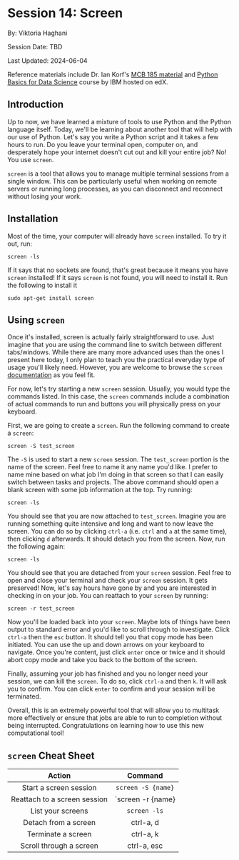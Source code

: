 # Session 14: Screen

By: Viktoria Haghani

Session Date: TBD

Last Updated: 2024-06-04

Reference materials include Dr. Ian Korf's [MCB 185 material](https://github.com/vhaghani26/Learning_Python/tree/master/MCB%20185%20(Korf%20Course)) and [Python Basics for Data Science](https://www.edx.org/course/python-basics-for-data-science?index=product&queryID=4d4d882866dc3e8628ed7728b4662847&position=1) course by IBM hosted on edX. 

## Introduction 

Up to now, we have learned a mixture of tools to use Python and the Python language itself. Today, we'll be learning about another tool that will help with our use of Python. Let's say you write a Python script and it takes a few hours to run. Do you leave your terminal open, computer on, and desperately hope your internet doesn't cut out and kill your entire job? No! You use `screen`.

`screen` is a tool that allows you to manage multiple terminal sessions from a single window. This can be particularly useful when working on remote servers or running long processes, as you can disconnect and reconnect without losing your work.

## Installation

Most of the time, your computer will already have `screen` installed. To try it out, run:

```
screen -ls
```

If it says that no sockets are found, that's great because it means you have `screen` installed! If it says `screen` is not found, you will need to install it. Run the following to install it

```
sudo apt-get install screen
```

## Using `screen`

Once it's installed, screen is actually fairly straightforward to use. Just imagine that you are using the command line to switch between different tabs/windows. While there are many more advanced uses than the ones I present here today, I only plan to teach you the practical everyday type of usage you'll likely need. However, you are welcome to browse the `screen` [documentation](https://www.gnu.org/software/screen/manual/screen) as you feel fit.

For now, let's try starting a new `screen` session. Usually, you would type the commands listed. In this case, the `screen` commands include a combination of actual commands to run and buttons you will physically press on your keyboard.

First, we are going to create a `screen`. Run the following command to create a `screen`:

```
screen -S test_screen
```

The `-S` is used to start a new `screen` session. The `test_screen` portion is the name of the screen. Feel free to name it any name you'd like. I prefer to name mine based on what job I'm doing in that screen so that I can easily switch between tasks and projects. The above command should open a blank screen with some job information at the top. Try running:

```
screen -ls
```

You should see that you are now attached to `test_screen`. Imagine you are running something quite intensive and long and want to now leave the screen. You can do so by clicking `ctrl-a` (i.e. `ctrl` and `a` at the same time), then clicking `d` afterwards. It should detach you from the screen. Now, run the following again:

```
screen -ls
```

You should see that you are detached from your `screen` session. Feel free to open and close your terminal and check your `screen` session. It gets preserved! Now, let's say hours have gone by and you are interested in checking in on your job. You can reattach to your `screen` by running:

```
screen -r test_screen
```

Now you'll be loaded back into your `screen`. Maybe lots of things have been output to standard error and you'd like to scroll through to investigate. Click `ctrl-a` then the `esc` button. It should tell you that copy mode has been initiated. You can use the up and down arrows on your keyboard to navigate. Once you're content, just click `enter` once or twice and it should abort copy mode and take you back to the bottom of the screen.

Finally, assuming your job has finished and you no longer need your session, we can kill the `screen`. To do so, click `ctrl-a` and then `k`. It will ask you to confirm. You can click `enter` to confirm and your session will be terminated.

Overall, this is an extremely powerful tool that will allow you to multitask more effectively or ensure that jobs are able to run to completion without being interrupted. Congratulations on learning how to use this new computational tool!

## `screen` Cheat Sheet

| Action | Command |
| :----: | :-----: |
| Start a screen session | `screen -S {name}` |
| Reattach to a screen session | `screen -r {name} |
| List your screens | `screen -ls` |
| Detach from a screen | ctrl-a, d |
| Terminate a screen | ctrl-a, k |
| Scroll through a screen | ctrl-a, esc |
